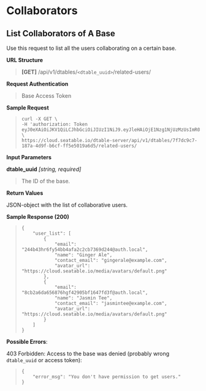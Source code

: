 # Collaborators

## List Collaborators of A Base

Use this request to list all the users collaborating on a certain base.


**URL Structure**

> **\[GET]** /api/v1/dtables/`<dtable_uuid>`/related-users/


**Request Authentication**

> Base Access Token

**Sample Request**

> ```
> curl -X GET \
> -H 'authorization: Token eyJ0eXAiOiJKV1QiLCJhbGciOiJIUzI1NiJ9.eyJleHAiOjE1Nzg1NjUzMzUsImR0YWJsZV91dWlkIjoiZmY5NzdkYzhmMDY1NDY3MjlkNDg5ZGVmZDY0Y2ZlOGYiLCJ1c2VybmFtZSI6ImFkbWluQHNlYWZpbGV0ZXN0LmNvbSIsInBlcm1pc3Npb24iOiJydyJ9.7j3nTzViP9LxINGIxf9YR8KyWs633DHRW7SyfXvOF7Y' \
> https://cloud.seatable.io/dtable-server/api/v1/dtables/7f7dc9c7-187a-4d9f-b6cf-ff5e5019a6d5/related-users/ 
> ```


**Input Parameters**

**dtable_uuid** _\[string, required]_
> The ID of the base.


**Return Values**

JSON-object with the list of collaborative users.


**Sample Response (200)**

> ```
> {
>     "user_list": [
>         {
>             "email": "244b43hr6fy54bb4afa2c2cb7369d244@auth.local",
>             "name": "Ginger Ale",
>             "contact_email": "gingerale@example.com",
>             "avatar_url": "https://cloud.seatable.io/media/avatars/default.png"
>         },
>         {
>             "email": "8cb2a6da656876hgf42905bf1647fd3f@auth.local",
>             "name": "Jasmin Tee",
>             "contact_email": "jasmintee@example.com",
>             "avatar_url": "https://cloud.seatable.io/media/avatars/default.png"
>         }
>     ]
> }
> ```

**Possible Errors**:

403 Forbidden: Access to the base was denied (probably wrong `dtable_uuid` or access token):
> ```
> {
>     "error_msg": "You don't have permission to get users."
> }
> ```


